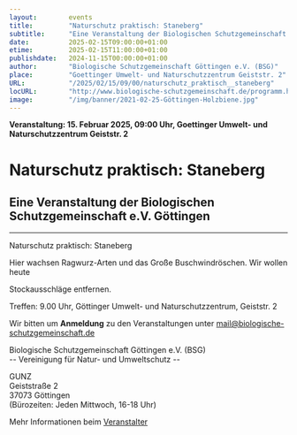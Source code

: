 ```yaml
---
layout:        events
title:         "Naturschutz praktisch: Staneberg"
subtitle:      "Eine Veranstaltung der Biologischen Schutzgemeinschaft e.V. Göttingen"
date:          2025-02-15T09:00:00+01:00
etime:         2025-02-15T11:00:00+01:00
publishdate:   2024-11-15T00:00:00+01:00
author:        "Biologische Schutzgemeinschaft Göttingen e.V. (BSG)"
place:         "Goettinger Umwelt- und Naturschutzzentrum Geiststr. 2"
URL:           "/2025/02/15/09/00/naturschutz_praktisch__staneberg"
locURL:        "http://www.biologische-schutzgemeinschaft.de/programm.html"
image:         "/img/banner/2021-02-25-Göttingen-Holzbiene.jpg"
---
```


**Veranstaltung: 15. Februar 2025, 09:00 Uhr, Goettinger Umwelt- und Naturschutzzentrum Geiststr. 2**

Naturschutz praktisch: Staneberg
===========

Eine Veranstaltung der Biologischen Schutzgemeinschaft e.V. Göttingen
-----------

-------------

Naturschutz praktisch: Staneberg

Hier wachsen Ragwurz-Arten und das Große Buschwindröschen. Wir wollen heute

Stockausschläge entfernen.

Treffen: 9.00 Uhr, Göttinger Umwelt- und Naturschutzzentrum, Geiststr. 2


Wir bitten um **Anmeldung** zu den Veranstaltungen unter mail@biologische-schutzgemeinschaft.de

Biologische Schutzgemeinschaft Göttingen e.V. (BSG)  
-- Vereinigung für Natur- und Umweltschutz --  

GUNZ  
Geiststraße 2  
37073 Göttingen  
(Bürozeiten: Jeden Mittwoch, 16-18 Uhr)


Mehr Informationen beim [Veranstalter](http://www.biologische-schutzgemeinschaft.de/programm.html)
